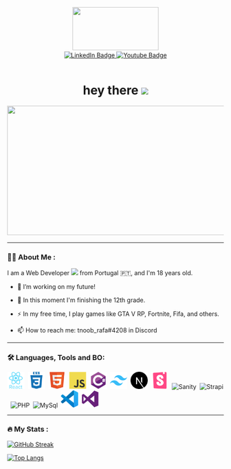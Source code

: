<div id="header" align="center">
  <img src="https://media.giphy.com/media/xonOzxf2M8hNu/giphy.gif" width="200" height="100"/>
</div>

<div id="badges" align="center">
<a href="Linkedin_url_não_existe">
<img src="https://img.shields.io/badge/LinkedIn-blue?style=for-the-badge&logo=linkedin&logoColor=white" alt="LinkedIn Badge"/>
</a>
<a href="https://www.youtube.com/channel/UCdRh27kdSgpxualQsJp16-Q">
<img src="https://img.shields.io/badge/YouTube-red?style=for-the-badge&logo=youtube&logoColor=white" alt="Youtube Badge"/>
</a>
</div>

<div id="badges" align="center">
<img src="https://komarev.com/ghpvc/?username=Rafael2134&style=flat-square&color=blue" alt=""/>
</div>

<h1 align="center">
  hey there
  <img src="https://media.giphy.com/media/hvRJCLFzcasrR4ia7z/giphy.gif" width="30px"/>
</h1>

<div align="center">
  <img src="https://media.giphy.com/media/dWesBcTLavkZuG35MI/giphy.gif" width="600" height="300"/>
</div>

---

### :man_technologist: About Me :

I am a Web Developer <img src="https://media.giphy.com/media/WUlplcMpOCEmTGBtBW/giphy.gif" width="30"> from Portugal :portugal:, and I'm 18 years old.

- :telescope: I’m working on my future!

- :seedling: In this moment I'm finishing the 12th grade.

- :zap: In my free time, I play games like GTA V RP, Fortnite, Fifa, and others.

- :mailbox: How to reach me: tnoob_rafa#4208 in Discord

---

### :hammer_and_wrench: Languages, Tools and BO:
  <img src="https://github.com/devicons/devicon/blob/master/icons/react/react-original-wordmark.svg" title="React" alt="React" width="40" height="40"/>&nbsp;
  <img src="https://github.com/devicons/devicon/blob/master/icons/css3/css3-plain-wordmark.svg"  title="CSS3" alt="CSS" width="40" height="40"/>&nbsp;
  <img src="https://github.com/devicons/devicon/blob/master/icons/html5/html5-original.svg" title="HTML5" alt="HTML" width="40" height="40"/>&nbsp;
  <img src="https://github.com/devicons/devicon/blob/master/icons/javascript/javascript-original.svg" title="JavaScript" alt="JavaScript" width="40" height="40"/>&nbsp;
  <img src="https://github.com/devicons/devicon/blob/master/icons/csharp/csharp-original.svg" title="csharp" alt="csharp" width="40" height="40"/>&nbsp;
  <img src="https://github.com/devicons/devicon/blob/master/icons/tailwindcss/tailwindcss-plain.svg" title="tailwindcss" alt="tailwindcss" width="40" height="40"/>&nbsp;
  <img src="https://github.com/devicons/devicon/blob/master/icons/nextjs/nextjs-original.svg" title="nextjs" alt="nextjs" width="40" height="40"/>&nbsp;
  <img src="https://github.com/devicons/devicon/blob/master/icons/storybook/storybook-original.svg" title="storybook" alt="storybook" width="40" height="40"/>&nbsp;
  <img src="https://images.g2crowd.com/uploads/product/image/large_detail/large_detail_96102ac6497377cd53da621075fe828e/sanity.png" title="Sanity" alt="Sanity" width="40" height="40"/>&nbsp;
  <img src="https://uploads-ssl.webflow.com/60a7693d1b29e5e5eaab5ef7/618c707c43fc8235af9a40df_Strapi.jpg" title="Strapi" alt="Strapi" width="40" height="40"/>&nbsp;
<img src="https://github.com/Rafael2134/devicon/blob/master/icons/php/php-plain.svg" title="PHP" alt="PHP" width="40" height="40"/>&nbsp;
<img src="https://github.com/Rafael2134/devicon/blob/master/icons/mysql/mysql-original.svg" title="MySql" alt="MySql" width="40" height="40"/>&nbsp;
  <img src="https://github.com/devicons/devicon/blob/master/icons/vscode/vscode-original.svg" title="vscode" alt="vscode" width="40" height="40"/>&nbsp;
  <img src="https://github.com/devicons/devicon/blob/master/icons/visualstudio/visualstudio-plain.svg" title="visualstudio" alt="visualstudio" width="40" height="40"/>&nbsp;
   

---

### :fire: My Stats :
  
  [![GitHub Streak](http://github-readme-streak-stats.herokuapp.com?user=Rafael2134&theme=react&hide_border=true)](https://git.io/streak-stats)
  
  [![Top Langs](https://github-readme-stats.vercel.app/api/top-langs/?username=Rafael2134&layout=compact&theme=react&hide_border=true)](https://github.com/anuraghazra/github-readme-stats)
